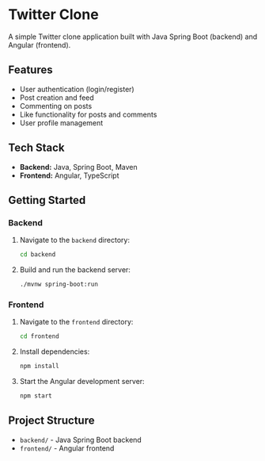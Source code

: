 # Twitter Clone

A simple Twitter clone application built with Java Spring Boot (backend) and Angular (frontend).

## Features

- User authentication (login/register)
- Post creation and feed
- Commenting on posts
- Like functionality for posts and comments
- User profile management

## Tech Stack

- **Backend:** Java, Spring Boot, Maven
- **Frontend:** Angular, TypeScript

## Getting Started

### Backend

1. Navigate to the `backend` directory:
   ```bash
   cd backend
   ```
2. Build and run the backend server:
   ```bash
   ./mvnw spring-boot:run
   ```

### Frontend

1. Navigate to the `frontend` directory:
   ```bash
   cd frontend
   ```
2. Install dependencies:
   ```bash
   npm install
   ```
3. Start the Angular development server:
   ```bash
   npm start
   ```

## Project Structure

- `backend/` - Java Spring Boot backend
- `frontend/` - Angular frontend


